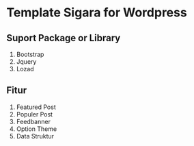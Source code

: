 # Template Sigara for Wordpress

## Suport Package or Library

1. Bootstrap
2. Jquery
3. Lozad

## Fitur

1. Featured Post
2. Populer Post
3. Feedbanner
4. Option Theme
5. Data Struktur
